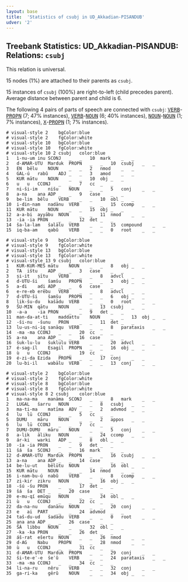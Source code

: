 ```yaml
---
layout: base
title:  'Statistics of csubj in UD_Akkadian-PISANDUB'
udver: '2'
---
```


## Treebank Statistics: UD_Akkadian-PISANDUB: Relations: `csubj`

This relation is universal.

15 nodes (1%) are attached to their parents as `csubj`.

15 instances of `csubj` (100%) are right-to-left (child precedes parent).
Average distance between parent and child is 6.

The following 4 pairs of parts of speech are connected with `csubj`: <tt><a href="akk_pisandub-pos-VERB.html">VERB</a></tt>-<tt><a href="akk_pisandub-pos-PROPN.html">PROPN</a></tt> (7; 47% instances), <tt><a href="akk_pisandub-pos-VERB.html">VERB</a></tt>-<tt><a href="akk_pisandub-pos-NOUN.html">NOUN</a></tt> (6; 40% instances), <tt><a href="akk_pisandub-pos-NOUN.html">NOUN</a></tt>-<tt><a href="akk_pisandub-pos-NOUN.html">NOUN</a></tt> (1; 7% instances), <tt><a href="akk_pisandub-pos-X.html">X</a></tt>-<tt><a href="akk_pisandub-pos-PROPN.html">PROPN</a></tt> (1; 7% instances).


~~~ conllu
# visual-style 2	bgColor:blue
# visual-style 2	fgColor:white
# visual-style 10	bgColor:blue
# visual-style 10	fgColor:white
# visual-style 10 2 csubj	color:blue
1	ì-nu-um	inu	SCONJ	_	_	10	mark	_	_
2	d-AMAR-UTU	Marduk	PROPN	_	_	10	csubj	_	_
3	EN	bēlu	NOUN	_	_	2	nmod	_	_
4	GAL-ú	rabû	ADJ	_	_	3	amod	_	_
5	KUR	mātu	NOUN	_	_	10	obj	_	_
6	u	u	CCONJ	_	_	7	cc	_	_
7	ni-ši-im	nišu	NOUN	_	_	5	conj	_	_
8	a-na	ana	ADP	_	_	9	case	_	_
9	be-lim	bêlu	VERB	_	_	10	obl	_	_
10	i-din-nam	nadānu	VERB	_	_	15	ccomp	_	_
11	KUR	mātu	NOUN	_	_	15	obj	_	_
12	a-a-bi	ayyābu	NOUN	_	_	11	nmod	_	_
13	-ia	-ia	PRON	_	_	12	det	_	_
14	ša-la-lam	šalālu	VERB	_	_	15	compound	_	_
15	iq-ba-am	qabû	VERB	_	_	0	root	_	_

~~~


~~~ conllu
# visual-style 9	bgColor:blue
# visual-style 9	fgColor:white
# visual-style 13	bgColor:blue
# visual-style 13	fgColor:white
# visual-style 13 9 csubj	color:blue
1	KUR-KUR-MEŠ	mātu	NOUN	_	_	8	obj	_	_
2	TA	ištu	ADP	_	_	3	case	_	_
3	ṣi-it	ṣītu	VERB	_	_	8	advcl	_	_
4	d-UTU-ši	šamšu	PROPN	_	_	3	obj	_	_
5	a-di	adi	ADP	_	_	6	case	_	_
6	e-re-eb	erēbu	VERB	_	_	8	advcl	_	_
7	d-UTU-ši	šamšu	PROPN	_	_	6	obj	_	_
8	lik-šu-du	kašādu	VERB	_	_	0	root	_	_
9	ŠU-MIN	qātu	NOUN	_	_	13	csubj	_	_
10	-a-a	-ia	PRON	_	_	9	det	_	_
11	man-da-at-ti	maddattu	NOUN	_	_	13	obj	_	_
12	-ši-nu	-šunu	PRON	_	_	11	det	_	_
13	lu-us-ni-iq	sanāqu	VERB	_	_	8	parataxis	_	_
14	-ma	-ma	CCONJ	_	_	20	cc	_	_
15	a-na	ana	ADP	_	_	16	case	_	_
16	šuk-lu-lu	šuklulu	VERB	_	_	20	advcl	_	_
17	é-sag-íl	Esagil	PROPN	_	_	16	obj	_	_
18	ù	u	CCONJ	_	_	19	cc	_	_
19	é-zi-da	Ezida	PROPN	_	_	17	conj	_	_
20	lu-bi-il	wabālu	VERB	_	_	13	conj	_	_

~~~


~~~ conllu
# visual-style 2	bgColor:blue
# visual-style 2	fgColor:white
# visual-style 8	bgColor:blue
# visual-style 8	fgColor:white
# visual-style 8 2 csubj	color:blue
1	ma-na-ma	manāma	SCONJ	_	_	8	mark	_	_
2	LUGAL	šarru	NOUN	_	_	8	csubj	_	_
3	ma-ti-ma	matīma	ADV	_	_	2	advmod	_	_
4	lu	lū	CCONJ	_	_	5	cc	_	_
5	DUMU	māru	NOUN	_	_	2	appos	_	_
6	lu	lū	CCONJ	_	_	7	cc	_	_
7	DUMU-DUMU	māru	NOUN	_	_	5	conj	_	_
8	a-lik	āliku	NOUN	_	_	24	ccomp	_	_
9	ár-ki	warki	ADP	_	_	8	obl	_	_
10	-ía	-ia	PRON	_	_	9	det	_	_
11	šá	ša	SCONJ	_	_	16	mark	_	_
12	d-AMAR-UTU	Marduk	PROPN	_	_	16	csubj	_	_
13	a-na	ana	ADP	_	_	14	case	_	_
14	be-lu-ut	bēlūtu	NOUN	_	_	16	obl	_	_
15	KUR	mātu	NOUN	_	_	14	nmod	_	_
16	i-nam-bu-ú	nabû	VERB	_	_	8	ccomp	_	_
17	zi-kir	zikru	NOUN	_	_	16	obj	_	_
18	-šú	-šu	PRON	_	_	17	det	_	_
19	šá	ša	DET	_	_	20	case	_	_
20	e-mu-qí	emūqu	NOUN	_	_	24	obl	_	_
21	ù	u	CCONJ	_	_	22	cc	_	_
22	da-na-nu	danānu	NOUN	_	_	20	conj	_	_
23	e	ai	PART	_	_	24	advmod	_	_
24	taš-du-ud	šadādu	VERB	_	_	0	root	_	_
25	ana	ana	ADP	_	_	26	case	_	_
26	ŠÀ	libbu	NOUN	_	_	32	obl	_	_
27	-ka	-ka	PRON	_	_	26	det	_	_
28	áš-rat	ešertu	NOUN	_	_	26	nmod	_	_
29	d-AG	Nabu	PROPN	_	_	28	nmod	_	_
30	ù	u	CCONJ	_	_	31	cc	_	_
31	d-AMAR-UTU	Marduk	PROPN	_	_	29	conj	_	_
32	ši-te-eʾ-e	šeʾû	VERB	_	_	24	parataxis	_	_
33	-ma	-ma	CCONJ	_	_	34	cc	_	_
34	li-na-ru	nêru	VERB	_	_	32	conj	_	_
35	ga-ri-ka	gērû	NOUN	_	_	34	obj	_	_

~~~


